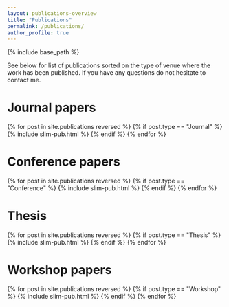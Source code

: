 ```yaml
---
layout: publications-overview
title: "Publications"
permalink: /publications/
author_profile: true
---
```


{% include base_path %}

See below for list of publications sorted on the type of venue where the work has been published. If
you have any questions do not hesitate to contact me.

Journal papers
========
{% for post in site.publications reversed %}
  {% if post.type == "Journal" %}
    {% include slim-pub.html %}
  {% endif %}
{% endfor %}

Conference papers
========

{% for post in site.publications reversed %}
  {% if post.type == "Conference" %}
    {% include slim-pub.html %}
  {% endif %}
{% endfor %}

Thesis
=========
{% for post in site.publications reversed %}
  {% if post.type == "Thesis" %}
    {% include slim-pub.html %}
  {% endif %}
{% endfor %}

Workshop papers
======

{% for post in site.publications reversed %}
  {% if post.type == "Workshop" %}
    {% include slim-pub.html %}
  {% endif %}
{% endfor %}

